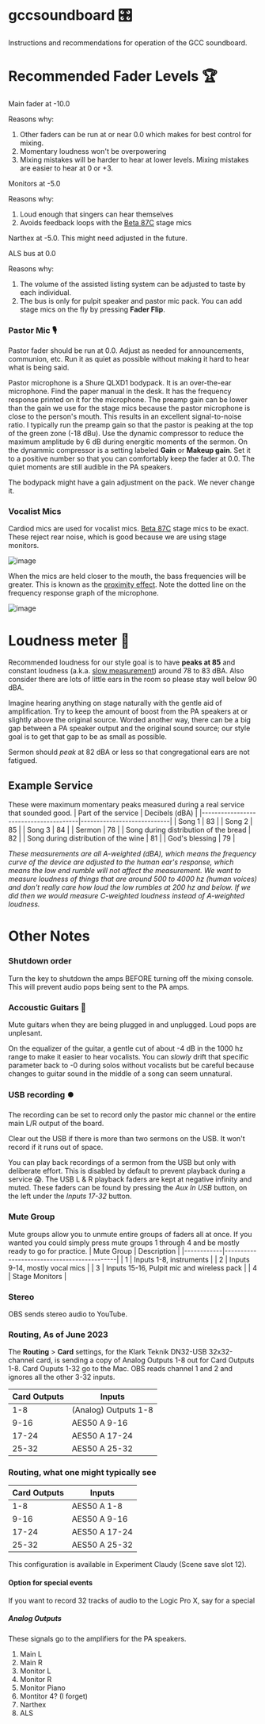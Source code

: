 # gccsoundboard 🎛
Instructions and recommendations for operation of the GCC soundboard.

# Recommended Fader Levels 🏆

Main fader at -10.0

Reasons why:
1. Other faders can be run at or near 0.0 which makes for best control for mixing.
2. Momentary loudness won't be overpowering
3. Mixing mistakes will be harder to hear at lower levels. Mixing mistakes are easier to hear at 0 or +3.

Monitors at -5.0

Reasons why:
1. Loud enough that singers can hear themselves
2. Avoids feedback loops with the [Beta 87C](https://pubs.shure.com/guide/BETA87C/en-US) stage mics

Narthex at -5.0. This might need adjusted in the future.

ALS bus at 0.0

Reasons why:
1. The volume of the assisted listing system can be adjusted to taste by each individual.
2. The bus is only for pulpit speaker and pastor mic pack. You can add stage mics on the fly by pressing **Fader Flip**.

### Pastor Mic 🎙
Pastor fader should be run at 0.0. Adjust as needed for announcements, communion, etc. Run it as quiet as possible without making it hard to hear what is being said.

Pastor microphone is a Shure QLXD1 bodypack. It is an over-the-ear microphone. Find the paper manual in the desk. It has the frequency response printed on it for the microphone. The preamp gain can be lower than the gain we use for the stage mics because the pastor microphone is close to the person's mouth. This results in an excellent signal-to-noise ratio. I typically run the preamp gain so that the pastor is peaking at the top of the green zone (-18 dBu). Use the dynamic compressor to reduce the maximum amplitude by 6 dB during energitic moments of the sermon. On the dynammic compressor is a setting labeled **Gain** or **Makeup gain**. Set it to a positive number so that you can comfortably keep the fader at 0.0. The quiet moments are still audible in the PA speakers.

The bodypack might have a gain adjustment on the pack. We never change it. 

### Vocalist Mics
Cardiod mics are used for vocalist mics. [Beta 87C](https://pubs.shure.com/guide/BETA87C/en-US) stage mics to be exact. These reject rear noise, which is good because we are using stage monitors.

![image](https://github.com/claudy/gccsoundboard/assets/1810404/66612762-4ca1-47f6-a204-2b731ce6c6fa)

When the mics are held closer to the mouth, the bass frequencies will be greater. This is known as the [proximity effect](https://en.wikipedia.org/wiki/Proximity_effect_(audio)). Note the dotted line on the frequency response graph of the microphone.

![image](https://github.com/claudy/gccsoundboard/assets/1810404/0b043ff6-6905-491d-943a-23bd2ee0d4a2)


# Loudness meter 📢
Recommended loudness for our style goal is to have **peaks at 85** and constant loudness (a.k.a. [slow measurement](https://www.noisemeters.com/help/faq/time-weighting/#:~:text=Fast%20corresponds%20to%20a%20125,time%20constant%20of%2035%20ms.)) around 78 to 83 dBA. Also consider there are lots of little ears in the room so please stay well below 90 dBA. 

Imagine hearing anything on stage naturally with the gentle aid of amplification. Try to keep the amount of boost from the PA speakers at or slightly above the original source. Worded another way, there can be a big gap between a PA speaker output and the original sound source; our style goal is to get that gap to be as small as possible.

Sermon should _peak_ at 82 dBA or less so that congregational ears are not fatigued.

## Example Service
These were maximum momentary peaks measured during a real service that sounded good.
| Part of the service                   | Decibels (dBA) |
|---------------------------------------|----------------------------|
| Song 1                                | 83                         |
| Song 2                                | 85                         |
| Song 3                                | 84                         |
| Sermon                                | 78                         |
| Song during distribution of the bread | 82                         |
| Song during distribution of the wine  | 81                         |
| God's blessing                        | 79                         |

_These measurements are all A-weighted (dBA), which means the frequency curve of the device are adjusted to the human ear's response, which means the low end rumble will not affect the measurement. We want to measure loudness of things that are around 500 to 4000 hz (human voices) and don't really care how loud the low rumbles at 200 hz and below. If we did then we would measure C-weighted loudness instead of A-weighted loudness._

# Other Notes
### Shutdown order
Turn the key to shutdown the amps BEFORE turning off the mixing console. This will prevent audio pops being sent to the PA amps.

### Accoustic Guitars 🎸
Mute guitars when they are being plugged in and unplugged. Loud pops are unplesant.

On the equalizer of the guitar, a gentle cut of about -4 dB in the 1000 hz range to make it easier to hear vocalists. You can _slowly_ drift that specific parameter back to -0 during solos without vocalists but be careful because changes to guitar sound in the middle of a song can seem unnatural.

### USB recording ⏺️
The recording can be set to record only the pastor mic channel or the entire main L/R output of the board. 

Clear out the USB if there is more than two sermons on the USB. It won't record if it runs out of space. 

You can play back recordings of a sermon from the USB but only with deliberate effort. This is disabled by default to prevent playback during a service 😱. 
The USB L & R playback faders are kept at negative infinity and muted. These faders can be found by pressing the _Aux In USB_ button, on the left under the _Inputs 17-32_ button.

### Mute Group
Mute groups allow you to unmute entire groups of faders all at once. If you wanted you could simply press mute groups 1 through 4 and be mostly ready to go for practice.
| Mute Group | Description                                |
|------------|--------------------------------------------|
| 1          | Inputs 1-8, instruments                    |
| 2          | Inputs 9-14, mostly vocal mics             |
| 3          | Inputs 15-16, Pulpit mic and wireless pack |
| 4          | Stage Monitors                             |

### Stereo
OBS sends stereo audio to YouTube.

### Routing, As of June 2023 
The **Routing** > **Card** settings, for the Klark Teknik DN32-USB 32x32-channel card, is sending a copy of Analog Outputs 1-8 out for Card Outputs 1-8. Card Ouputs 1-32 go to the Mac.  OBS reads channel 1 and 2 and ignores all the other 3-32 inputs.

| Card Outputs | Inputs        |
|--------------|---------------|
| 1-8          | (Analog) Outputs 1-8   |
| 9-16         | AES50 A 9-16  |
| 17-24        | AES50 A 17-24 |
| 25-32        | AES50 A 25-32 |

### Routing, what one might typically see
| Card Outputs | Inputs        |
|--------------|---------------|
| 1-8          | AES50 A 1-8   |
| 9-16         | AES50 A 9-16  |
| 17-24        | AES50 A 17-24 |
| 25-32        | AES50 A 25-32 |
This configuration is available in Experiment Claudy (Scene save slot 12).
#### Option for special events
If you want to record 32 tracks of audio to the Logic Pro X, say for a special


##### Analog Outputs 
These signals go to the amplifiers for the PA speakers.
1. Main L
2. Main R
3. Monitor L 
4. Monitor R
5. Monitor Piano
6. Montitor 4? (I forget)
7. Narthex
8. ALS
